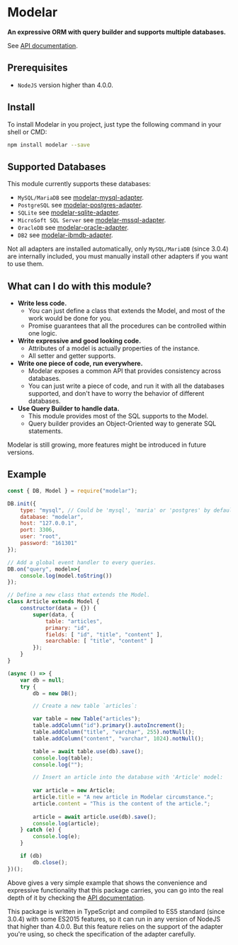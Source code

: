 # Modelar

**An expressive ORM with query builder and supports multiple databases.**

See [API documentation](https://hyurl.github.io/modelar).

## Prerequisites

- `NodeJS` version higher than 4.0.0.

## Install

To install Modelar in you project, just type the following command in your 
shell or CMD:

```sh
npm install modelar --save
```

## Supported Databases

This module currently supports these databases:

- `MySQL/MariaDB` see [modelar-mysql-adapter](https://github.com/Hyurl/modelar-mysql-adapter).
- `PostgreSQL` see [modelar-postgres-adapter](https://github.com/Hyurl/modelar-postgres-adapter).
- `SQLite` see [modelar-sqlite-adapter](https://github.com/Hyurl/modelar-sqlite-adapter).
- `MicroSoft SQL Server` see [modelar-mssql-adapter](https://github.com/Hyurl/modelar-mssql-adapter).
- `OracleDB` see [modelar-oracle-adapter](https://github.com/Hyurl/modelar-oracle-adapter).
- `DB2` see [modelar-ibmdb-adapter](https://github.com/Hyurl/modelar-ibmdb-adapter).

Not all adapters are installed automatically, only `MySQL/MariaDB` (since 
3.0.4) are internally included, you must manually install other adapters if 
you want to use them.

## What can I do with this module?

* **Write less code.**
    * You can just define a class that extends the Model, and most of the 
        work would be done for you.
    * Promise guarantees that all the procedures can be controlled within one 
        logic.
* **Write expressive and good looking code.**
    * Attributes of a model is actually properties of the instance.
    * All setter and getter supports.
* **Write one piece of code, run everywhere.**
    * Modelar exposes a common API that provides consistency across databases.
    * You can just write a piece of code, and run it with all the databases 
        supported, and don't have to worry the behavior of different 
        databases.
* **Use Query Builder to handle data.**
    * This module provides most of the SQL supports to the Model.
    * Query builder provides an Object-Oriented way to generate SQL statements.

Modelar is still growing, more features might be introduced in future 
versions.

## Example

```javascript
const { DB, Model } = require("modelar");

DB.init({
    type: "mysql", // Could be 'mysql', 'maria' or 'postgres' by default.
    database: "modelar",
    host: "127.0.0.1",
    port: 3306,
    user: "root",
    password: "161301"
});

// Add a global event handler to every queries.
DB.on("query", model=>{
    console.log(model.toString())
});

// Define a new class that extends the Model.
class Article extends Model {
    constructor(data = {}) {
        super(data, {
            table: "articles",
            primary: "id",
            fields: [ "id", "title", "content" ],
            searchable: [ "title", "content" ]
        });
    }
}

(async () => {
    var db = null;
    try {
        db = new DB();

        // Create a new table `articles`:

        var table = new Table("articles");
        table.addColumn("id").primary().autoIncrement();
        table.addColumn("title", "varchar", 255).notNull();
        table.addColumn("content", "varchar", 1024).notNull();

        table = await table.use(db).save();
        console.log(table);
        console.log("");

        // Insert an article into the database with 'Article' model:
        
        var article = new Article;
        article.title = "A new article in Modelar circumstance.";
        article.content = "This is the content of the article.";
        
        article = await article.use(db).save();
        console.log(article);
    } catch (e) {
        console.log(e);
    }

    if (db)
        db.close();
})();
```

Above gives a very simple example that shows the convenience and expressive 
functionality that this package carries, you can go into the real depth of it 
by checking the [API documentation](https://hyurl.github.io/modelar).

This package is written in TypeScript and compiled to ES5 standard (since 
3.0.4) with some ES2015 features, so it can run in any version of NodeJS that 
higher than 4.0.0. But this feature relies on the support of the adapter 
you're using, so check the specification of the adapter carefully.
